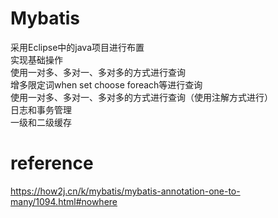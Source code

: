 # Mybatis
采用Eclipse中的java项目进行布置  
实现基础操作  
使用一对多、多对一、多对多的方式进行查询  
增多限定词when set choose foreach等进行查询  
使用一对多、多对一、多对多的方式进行查询（使用注解方式进行）  
日志和事务管理   
一级和二级缓存
# reference
https://how2j.cn/k/mybatis/mybatis-annotation-one-to-many/1094.html#nowhere
